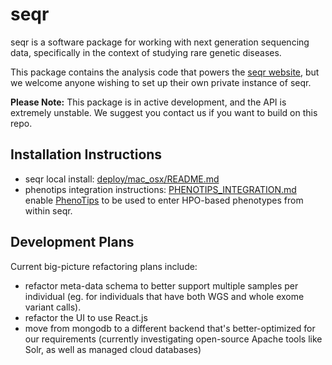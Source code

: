 
seqr
====

seqr is a software package for working with next generation sequencing data,
specifically in the context of studying rare genetic diseases.

This package contains the analysis code that powers the [seqr website](http://seqr.broadinstitute.org), but 
we welcome anyone wishing to set up their own private instance of seqr.

**Please Note:** This package is in active development, and the API is extremely unstable. We suggest you contact us if you want to build on this repo.

## Installation Instructions

* seqr local install: [deploy/mac_osx/README.md](deploy/mac_osx/README.md)  
* phenotips integration instructions: [PHENOTIPS_INTEGRATION.md](PHENOTIPS_INTEGRATION.md) enable [PhenoTips](https://github.com/phenotips/phenotips) to be used to enter HPO-based phenotypes from within seqr.

## Development Plans

Current big-picture refactoring plans include:
* refactor meta-data schema to better support multiple samples per individual (eg. for individuals that have both WGS and whole exome variant calls). 
* refactor the UI to use React.js
* move from mongodb to a different backend that's better-optimized for our requirements (currently investigating open-source Apache tools like Solr, as well as managed cloud databases)
